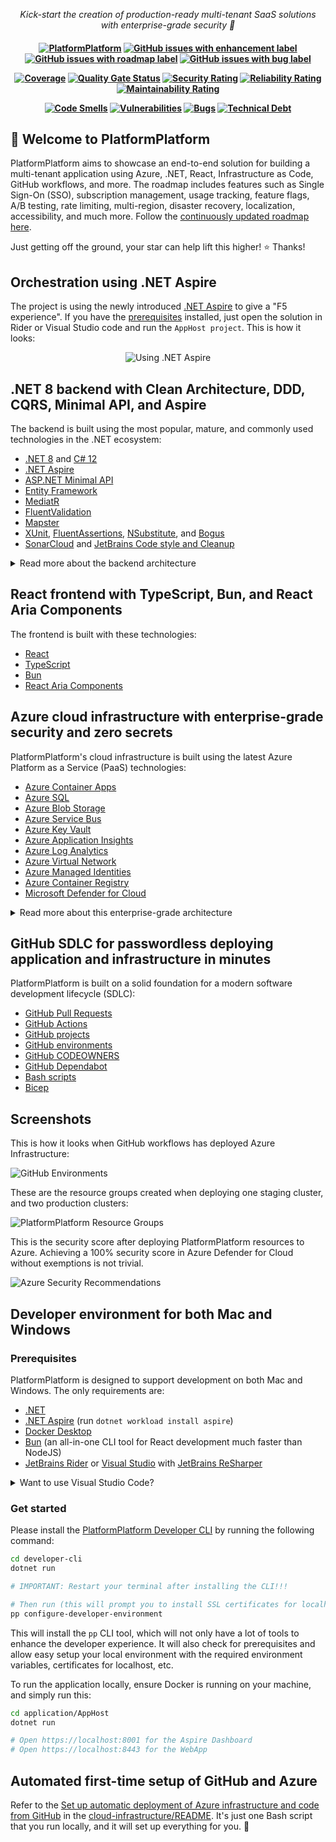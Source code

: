 <p align="center">
  <i align="center">Kick-start the creation of production-ready multi-tenant SaaS solutions with enterprise-grade security 🚀</i>
</p>

<h4 align="center">

[![PlatformPlatform](https://github.com/PlatformPlatform/platformplatform/actions/workflows/application.yml/badge.svg)](https://github.com/PlatformPlatform/platformplatform/actions/workflows/application.yml?query=branch%3Amain)
[![GitHub issues with enhancement label](https://img.shields.io/github/issues-raw/PlatformPlatform/platformplatform/enhancement?label=enhancements&logo=github&color=%23A2EEEF)](https://github.com/orgs/PlatformPlatform/projects/1/views/3?filterQuery=-status%3A%22%E2%9C%85+Done%22+label%3Aenhancement)
[![GitHub issues with roadmap label](https://img.shields.io/github/issues-raw/PlatformPlatform/platformplatform/roadmap?label=roadmap&logo=github&color=%23006B75)](https://github.com/orgs/PlatformPlatform/projects/2/views/2?filterQuery=is%3Aopen+label%3Aroadmap)
[![GitHub issues with bug label](https://img.shields.io/github/issues-raw/PlatformPlatform/platformplatform/bug?label=bugs&logo=github&color=red)](https://github.com/PlatformPlatform/platformplatform/issues?q=is%3Aissue+is%3Aopen+label%3Abug)

[![Coverage](https://sonarcloud.io/api/project_badges/measure?project=PlatformPlatform_platformplatform&metric=coverage)](https://sonarcloud.io/component_measures?id=PlatformPlatform_platformplatform&metric=coverage)
[![Quality Gate Status](https://sonarcloud.io/api/project_badges/measure?project=PlatformPlatform_platformplatform&metric=alert_status)](https://sonarcloud.io/summary/overall?id=PlatformPlatform_platformplatform)
[![Security Rating](https://sonarcloud.io/api/project_badges/measure?project=PlatformPlatform_platformplatform&metric=security_rating)](https://sonarcloud.io/component_measures?id=PlatformPlatform_platformplatform&metric=Security)
[![Reliability Rating](https://sonarcloud.io/api/project_badges/measure?project=PlatformPlatform_platformplatform&metric=reliability_rating)](https://sonarcloud.io/component_measures?id=PlatformPlatform_platformplatform&metric=Reliability)
[![Maintainability Rating](https://sonarcloud.io/api/project_badges/measure?project=PlatformPlatform_platformplatform&metric=sqale_rating)](https://sonarcloud.io/component_measures?id=PlatformPlatform_platformplatform&metric=Maintainability)

[![Code Smells](https://sonarcloud.io/api/project_badges/measure?project=PlatformPlatform_platformplatform&metric=code_smells)](https://sonarcloud.io/project/issues?id=PlatformPlatform_platformplatform&resolved=false&types=CODE_SMELL)
[![Vulnerabilities](https://sonarcloud.io/api/project_badges/measure?project=PlatformPlatform_platformplatform&metric=vulnerabilities)](https://sonarcloud.io/project/issues?id=PlatformPlatform_platformplatform&resolved=false&types=VULNERABILITY)
[![Bugs](https://sonarcloud.io/api/project_badges/measure?project=PlatformPlatform_platformplatform&metric=bugs)](https://sonarcloud.io/project/issues?id=PlatformPlatform_platformplatform&resolved=false&types=BUG)
[![Technical Debt](https://sonarcloud.io/api/project_badges/measure?project=PlatformPlatform_platformplatform&metric=sqale_index)](https://sonarcloud.io/component_measures?id=PlatformPlatform_platformplatform&metric=sqale_index)

</h4>

## 👋 Welcome to PlatformPlatform

PlatformPlatform aims to showcase an end-to-end solution for building a multi-tenant application using Azure, .NET, React, Infrastructure as Code, GitHub workflows, and more. The roadmap includes features such as Single Sign-On (SSO), subscription management, usage tracking, feature flags, A/B testing, rate limiting, multi-region, disaster recovery, localization, accessibility, and much more. Follow the [continuously updated roadmap here](https://github.com/orgs/PlatformPlatform/projects/2/views/2).

Just getting off the ground, your star can help lift this higher! ⭐ Thanks!

## Orchestration using .NET Aspire

The project is using the newly introduced [.NET Aspire](https://learn.microsoft.com/en-us/dotnet/aspire/) to give a "F5 experience". If you have the [prerequisites](#prerequisites) installed, just open the solution in Rider or Visual Studio code and run the `AppHost project`. This is how it looks:

<p align="center">
  <img src="https://platformplatformgithub.blob.core.windows.net/$root/DotNetAspire.gif" alt="Using .NET Aspire">
</p>

## .NET 8 backend with Clean Architecture, DDD, CQRS, Minimal API, and Aspire

The backend is built using the most popular, mature, and commonly used technologies in the .NET ecosystem:

- [.NET 8](https://dotnet.microsoft.com) and [C# 12](https://learn.microsoft.com/en-us/dotnet/csharp/tour-of-csharp)
- [.NET Aspire](https://aka.ms/dotnet-aspire)
- [ASP.NET Minimal API](https://learn.microsoft.com/en-us/aspnet/core/fundamentals/minimal-apis)
- [Entity Framework](https://learn.microsoft.com/en-us/ef)
- [MediatR](https://github.com/jbogard/MediatR)
- [FluentValidation](https://fluentvalidation.net)
- [Mapster](https://github.com/MapsterMapper/Mapster)
- [XUnit](https://xunit.net), [FluentAssertions](https://fluentassertions.com), [NSubstitute](https://nsubstitute.github.io), and [Bogus](https://github.com/bchavez/Bogus)
- [SonarCloud](https://sonarcloud.io) and [JetBrains Code style and Cleanup](https://www.jetbrains.com/help/rider/Code_Style_Assistance.html)

<details>

<summary>Read more about the backend architecture</summary>

- **Clean Architecture**: The codebase is organized into layers that promote separation of concerns and maintainability.
- **Domain-Driven Design (DDD)**: DDD principles are applied to ensure a clear and expressive domain model.
- **Command Query Responsibility Segregation (CQRS)**: This clearly separates read (query) and write (command) operations, adhering to the single responsibility principle (each action is in a separate command).
- **Screaming architecture**: The architecture is designed with namespaces (folders) per feature, making the concepts easily visible and expressive, rather than organizing the code by types like models and repositories.
- **MediatR pipelines**: MediatR pipeline behaviors are used to ensure consistent handling of cross-cutting concerns like validation, unit of work, and handling of domain events.
- **Strongly Typed IDs**: The codebase uses strongly typed IDs, which are a combination of the entity type and the entity ID. This is even at the outer API layer, and Swagger translates this to the underlying contract. This ensures type safety and consistency across the codebase.
- **JetBrains Code style and Cleanup**: JetBrains Rider/ReSharper is used for code style and automatic cleanup (configured in `.editorconfig`), ensuring consistent code formatting. No need to discuss tabs vs. spaces anymore; Invalid formatting breaks the build.
- **Monolith prepared for self-contained systems**: The codebase is organized into a monolith, but the architecture is prepared for splitting in to self-contained systems. A self-contained system is a large microservice (or a small monolith) that contains the full stack including frontend, background jobs, etc. These can be developed, tested, deployed, and scaled in isolation, making it a good compromise between a large monolith and many small microservices. Unlike the popular backend-for-frontend (BFF) style with one shared frontend, this allows teams to work fully independently.
- **Shared Kernel**: The codebase uses a shared kernel for all the boilerplate code required to build a clean codebase. The shared kernel ensures consistency between self-contained systems, e.g., enforcing tenant isolation, auditing, tracking, implementation of tactical DDD patterns like aggregate, entities, repository base, ID generation, etc.

Although some features like authentication and multi-tenancy are not yet implemented, the current implementation serves as a solid foundation for building business logic without unnecessary boilerplate.

</details>

## React frontend with TypeScript, Bun, and React Aria Components

The frontend is built with these technologies:

- [React](https://react.dev)
- [TypeScript](https://www.typescriptlang.org)
- [Bun](https://bun.sh)
- [React Aria Components](https://react-spectrum.adobe.com/react-aria/react-aria-components.html)

## Azure cloud infrastructure with enterprise-grade security and zero secrets

PlatformPlatform's cloud infrastructure is built using the latest Azure Platform as a Service (PaaS) technologies:

- [Azure Container Apps](https://learn.microsoft.com/en-us/azure/container-apps/overview)
- [Azure SQL](https://azure.microsoft.com/en-us/products/azure-sql)
- [Azure Blob Storage](https://azure.microsoft.com/en-us/services/storage/blobs)
- [Azure Service Bus](https://azure.microsoft.com/en-us/services/service-bus)
- [Azure Key Vault](https://azure.microsoft.com/en-us/services/key-vault)
- [Azure Application Insights](https://azure.microsoft.com/en-us/services/monitor)
- [Azure Log Analytics](https://azure.microsoft.com/en-us/services/monitor)
- [Azure Virtual Network](https://azure.microsoft.com/en-us/services/virtual-network)
- [Azure Managed Identities](https://docs.microsoft.com/en-us/azure/active-directory/lifecyclesmanaged-identities-azure-resources/overview)
- [Azure Container Registry](https://azure.microsoft.com/en-us/services/container-registry)
- [Microsoft Defender for Cloud](https://azure.microsoft.com/en-us/products/defender-for-cloud)

<details>

<summary>Read more about this enterprise-grade architecture</summary>

- **Platform as a Service (PaaS) technologies**: Azure is the leading Cloud Service Provider (CSP) when it comes to PaaS technologies. PlatformPlatform uses PaaS technologies which are fully managed by Microsoft, as opposed to Infrastructure as a Service (IaaS) technologies where the customer is responsible for the underlying infrastructure. This means that Microsoft is responsible for the availability of the infrastructure, and you are only responsible for the application and data. This makes it possible for even a small team to run a highly scalable, stable, and secure solution.
- **Enterprise-grade security with zero secrets**:
  - **Managed Identities**: No secrets are used when Container Apps connect to e.g. Databases, Blob Storage, and Service Bus. The infrastructure uses Managed Identities for all communication with Azure resources, eliminating the need for secrets.
  - **Federated credentials**: Deployment from GitHub to Azure is done using federated credentials, establishing a trust between the GitHub repository and Azure subscription based on the repository's URL, without the need for secrets.
  - **No secrets expires**: Since no secrets are used, there is no need to rotate secrets, and no risk of secrets expiring.
  - **100% Security Score**: The current infrastructure configuration follows best practices, and the current setup code achieves a 100% Security Score in Microsoft Defender for Cloud. This minimizes the attack surface and protects against even sophisticated attacks.
- **Automatic certificate management**: The infrastructure is configured to automatically request and renew SSL certificates from Let's Encrypt, eliminating the need for manual certificate management.
- **Multiple environments**: The setup includes different environments like Development, Staging, and Production, deployed into clearly named resource groups within a single Azure Subscription.
- **Multi-region**: Spinning up a cluster in a new region is a matter of adding one extra deployment job to the GitHub workflow. This allows customers to select a region where their data is close to the user and local data protection laws like GDPR, CCPA, etc. are followed.
- **Azure Container Apps**: The application is hosted using Azure Container Apps, which is a new service from Azure that provides a fully managed Kubernetes environment for running containerized applications. You don't need to be a Kubernetes expert to run your application in a scalable and secure environment.
- **Scaling from zero to millions of users**: The Azure Container App Environment is configured to scale from zero to millions of users, and the infrastructure is configured to scale automatically based on load. This means the starting costs are very low, and the solution can scale to millions of users without any manual intervention. This enables having Development and Staging environments running with very low costs.
- **Azure SQL**: The database is hosted using Azure SQL Database, which is a fully managed SQL Server instance. SQL Server is known for its high performance, stability, scalability, and security. The server will easily handle millions of users with single-digit millisecond response times.

</details>

## GitHub SDLC for passwordless deploying application and infrastructure in minutes

PlatformPlatform is built on a solid foundation for a modern software development lifecycle (SDLC):

- [GitHub Pull Requests](https://docs.github.com/en/pull-requests)
- [GitHub Actions](https://docs.github.com/en/actions)
- [GitHub projects](https://docs.github.com/en/issues/planning-and-tracking-with-projects/learning-about-projects/quickstart-for-projects)
- [GitHub environments](https://docs.github.com/en/actions/reference/environments)
- [GitHub CODEOWNERS](https://docs.github.com/en/github/creating-cloning-and-archiving-repositories/about-code-owners)
- [GitHub Dependabot](https://docs.github.com/en/code-security/dependabot)
- [Bash scripts](https://www.gnu.org/software/bash/)
- [Bicep](https://learn.microsoft.com/en-us/azure/azure-resource-manager/bicep/overview)

## Screenshots

This is how it looks when GitHub workflows has deployed Azure Infrastructure:

![GitHub Environments](https://platformplatformgithub.blob.core.windows.net/GitHubInfrastructureDeployments.png)

These are the resource groups created when deploying one staging cluster, and two production clusters:

![PlatformPlatform Resource Groups](https://platformplatformgithub.blob.core.windows.net/PlatformPlatformResourceGroups.png)

This is the security score after deploying PlatformPlatform resources to Azure. Achieving a 100% security score in Azure Defender for Cloud without exemptions is not trivial.

![Azure Security Recommendations](https://platformplatformgithub.blob.core.windows.net/AzureSecurityRecommendations.png)

## Developer environment for both Mac and Windows

### Prerequisites

PlatformPlatform is designed to support development on both Mac and Windows. The only requirements are:

- [.NET](https://dotnet.microsoft.com)
- [.NET Aspire](https://learn.microsoft.com/en-us/dotnet/aspire/) (run `dotnet workload install aspire`)
- [Docker Desktop](https://www.docker.com/products/docker-desktop/)
- [Bun](https://bun.sh/docs/installation) (an all-in-one CLI tool for React development much faster than NodeJS)
- [JetBrains Rider](https://www.jetbrains.com/rider) or [Visual Studio](https://visualstudio.microsoft.com) with [JetBrains ReSharper](https://www.jetbrains.com/resharper)

<details>

<summary>Want to use Visual Studio Code?</summary>

While [Visual Studio Code](https://code.visualstudio.com/) is supported, PlatformPlatform is not optimized for development in VS Code. Please use the CLI Tool for running JetBrains code inspections, and code formatting. Having strong conventions for naming, formatting, code style from the start is saving time and giving high-quality code.

```bash
pp code-inspections
pp code-cleanup
pp code-coverage
```

</details>

### Get started

Please install the [PlatformPlatform Developer CLI](/developer-cli/) by running the following command:

```bash
cd developer-cli
dotnet run

# IMPORTANT: Restart your terminal after installing the CLI!!!

# Then run (this will prompt you to install SSL certificates for localhost):
pp configure-developer-environment
```

This will install the `pp` CLI tool, which will not only have a lot of tools to enhance the developer experience. It will also check for prerequisites and allow easy setup your local environment with the required environment variables, certificates for localhost, etc.

To run the application locally, ensure Docker is running on your machine, and simply run this:

```bash
cd application/AppHost
dotnet run

# Open https://localhost:8001 for the Aspire Dashboard
# Open https://localhost:8443 for the WebApp
```

## Automated first-time setup of GitHub and Azure

Refer to the [Set up automatic deployment of Azure infrastructure and code from GitHub](cloud-infrastructure/README.md#set-up-automatic-deployment-of-azure-infrastructure-and-code-from-github) in the [cloud-infrastructure/README](/cloud-infrastructure/README.md). It's just one Bash script that you run locally, and it will set up everything for you. 🎉
